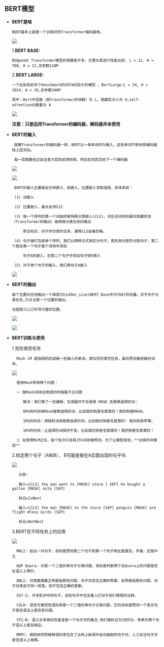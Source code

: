 ## BERT模型
* **BERT是啥**

      BERT基本上就是一个训练好的Transformer编码器栈，
  
  ![](https://github.com/Elliotter/Bert-/blob/master/pic/bert%20one.png)
  
  1.**BERT BASE:**  
  
      和OpenAI Transformer模型的规模差不多，方便与其进行性能比较, L = 12, H = 768, A = 12,总参数110M
  
  2.**BERT LARGE:**  
  
      一个达到目前多个benchmark的SOTA的巨大的模型 ，BertLarge:L = 24, H = 1024, A = 16,总参数340M 
      
      其中：Bert中层数（即transformer的块数）为 L，隐藏层大小为 H,self-attention头数量为 A
  
  ![](https://github.com/Elliotter/Bert-/blob/master/pic/bert%20two.png)
  
  **注意：只是运用Transformer的编码器，解码器并未使用**
  
* **BERT的输入**
   
       就像Transformer的编码器一样，BERT以一串单词作为输入，这些单词不断地想编码器栈上层流动。
       
       每一层都要经过自注意力层和前馈网络，然后在将其交给下一个编码器
    
  ![](https://github.com/Elliotter/Bert-/blob/master/pic/bert%20input%20one.png)
  
  ![](https://github.com/Elliotter/Bert-/blob/master/pic/bert%20input%20two.png)
  
       BERT的输入主要是由次块嵌入、段嵌入、位置嵌入求和组成，具体来说：
       
       (1) 词嵌入
       
       (2) 位置嵌入，最长支持512
       
       (3) 每一个序列的第一个词始终是特殊分类嵌入(CLS)，对应该词块的最后隐藏状态（Transformer的输出）被用做分类任务的输出
       
           聚合标志，对于非分类的任务，通常CLS会被忽略。
           
       (4) 句子被打包成单个序列，我们以两种方式来区分句子，首先用分割符分割句子，第二个是在第一个句子每个词块中添加
       
           句子A的嵌入，在第二个句子中添加句子B的嵌入
           
       (5) 对于单个句子的输入，我们用句子A嵌入
  
  ![](https://github.com/Elliotter/Bert-/blob/master/pic/bert%20input%20three.png)
    
* **BERT的输出**

      每个位置对应地输出一个维度为hidden_size(BERT Base中为768)的向量。对于句子分类任务,只关注第一个位置的输出，
      
      也就是[CLS]符号代替的位置。
      
  ![](https://github.com/Elliotter/Bert-/blob/master/pic/bert%20output%20one.png)
  
  ![](https://github.com/Elliotter/Bert-/blob/master/pic/bert%20output%20two.png)

* **BERT训练与使用**
     
  1.完形填空任务
         
        Mask LM 是指随机的遮蔽一些输入的单词，类似完形填空任务，最后预测被遮蔽的词块，
         
   ![](https://github.com/Elliotter/Bert-/blob/master/pic/bert%20train%20one.png)
   
        使用Mask带来两个问题：
        
        一 是Mask词块在微调的时候看不见问题
        
           解决：我们做了一些缓解，生成器并不总是用 MASK 去替换选择的词：
           
           80%的时间用Mask替换选择的词，比如我的狗是毛茸茸的！我的狗是MASK。
           
           10%的时间：用随机词体替换选择的词，比如我的狗是毛茸茸的! 我的狗是苹果。
           
           10%的时间：让选择的词保持不变。比如我的狗是毛茸茸的！我的狗是毛茸茸的！ 
           
        二 在使用MLM之后，每个批次只会有15%词块被预测，为了让模型收敛，**训练时间增加**
   
  2.给定两个句子（A和B）， B可能是接在A后面出现的句子吗
   
   ![](https://github.com/Elliotter/Bert-/blob/master/pic/bert%20train%20two.png)
      
         示例：
         
         输入=[CLS] the man went to [MASK] store [ SEP] he bought a gallon [MASK] milk [SEP]
         
         标记=IsNext
         
         输入=[CLS] the man [MASK] to the store [SEP] penguin [MASK] are flight #less birds [SEP]
         
         标记=NotNext
   
  3.BERT在不同任务上的应用
   
   ![](https://github.com/Elliotter/Bert-/blob/master/pic/bert%20train%20three.png)
   
        MNLI: 给出一对句子，目标是预测第二个句子和第一个句子相比是蕴含，矛盾，还是中立
        
        QQP Quora: 对是一个二值的单句子分类问题，目标是判断两个在Quora上的问题是否在语义上等价。
        
        QNLI: 问答数据集正例是指那些问题，句子对包含正确的答案，反例是指那些问题，句子对来自于同一段落，但不包含正确的答案。
        
        SST-2: 许多影评中的句子，这些句子中包含着人们对于他们情感的注释。
        
        COLA: 语言可接受性语料库是一个二值的单句子分类问题，它的目标是预测一个英文句子是否语法上是否有问题。
        
        STS-B: 语义文本相似性基准是一个句子对的集合,他们被标记为1到5分，来表示两个句子语义上是否相近。
        
        MRPC: 微软研究院解释语料库包含了从网上新闻中自动抽取的句子对，人工标注句子对是否语义上相等。
        
